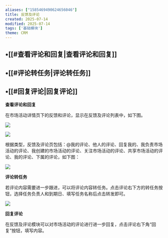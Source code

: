 ```yaml
---
aliases: ["1585469490624656046"]
title: 反馈及评论
created: 2025-07-14
modified: 2025-07-14
tags: ['基础模块']
theme: CRM
---
```


## •[[#查看评论和回复|查看评论和回复]]

## •[[#评论转任务|评论转任务]]

## •[[#回复评论|回复评论]]

**查看评论和回复**

在市场活动详情页下的反馈和评论，显示在反馈及评论列表中，如下图。

![](https://myhelpdoc.oss-cn-heyuan.aliyuncs.com/mdimages/25caf0c1102535a20d8807ba028ed50e.jpg)

![](https://myhelpdoc.oss-cn-heyuan.aliyuncs.com/mdimages/c2d63731b101546e52c420521e39f8fc.jpg)

根据类型，反馈及评论页包括：@我的评论、他人的评论、回复我的、我负责市场活动的评论、我创建的市场活动的评论、关注市场活动的评论、共享市场活动的评论、我的评论、下属的评论，如下图：

![](https://myhelpdoc.oss-cn-heyuan.aliyuncs.com/mdimages/32f8c30150d8fc7eb19f971580f23ad3.jpg)

**评论转任务**

若评论内容需要进一步跟进，可以将评论内容转任务。点击评论右下方的转任务按钮，选择任务负责人和到期日、填写任务名称后点击转发即可。

![](https://myhelpdoc.oss-cn-heyuan.aliyuncs.com/mdimages/a71f2f00cce4a90071b8a259e85ad147.jpg)

**回复评论**

在反馈及评论模块可以对市场活动的评论进行进一步回复，点击评论右下角“回复”按钮，填写内容。

